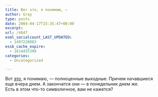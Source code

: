 ```yaml
---
title: Вот это, я понимаю, —
author: Gray
type: posts
date: 2004-04-17T15:35:47+00:00
excerpt:
url: /4847
esml_socialcount_LAST_UPDATED:
  - 1497220083
essb_cache_expire:
  - 1614455399
categories:
  - Uncategorized

---
```








Вот <a href="http://www.rif.ru/" target="_blank">это</a>, я понимаю, &#8212; полноценные выходные. Причем начавшиеся еще вчера днем. А закончатся они &#8212; в понедельник днем же.  
Есть в этом что-то символичное, вам не кажется?